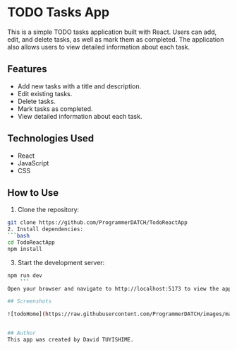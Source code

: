 # TODO Tasks App

This is a simple TODO tasks application built with React. Users can add, edit, and delete tasks, as well as mark them as completed. The application also allows users to view detailed information about each task.

## Features

- Add new tasks with a title and description.
- Edit existing tasks.
- Delete tasks.
- Mark tasks as completed.
- View detailed information about each task.

## Technologies Used

- React
- JavaScript
- CSS

## How to Use

1. Clone the repository:
```bash
git clone https://github.com/ProgrammerDATCH/TodoReactApp
2. Install dependencies:
```bash
cd TodoReactApp
npm install
```
3. Start the development server:
```bash
npm run dev
    ```
Open your browser and navigate to http://localhost:5173 to view the app.

## Screenshots

![todoHome](https://raw.githubusercontent.com/ProgrammerDATCH/images/main/Andela-works/todo.png)


## Author
This app was created by David TUYISHIME.